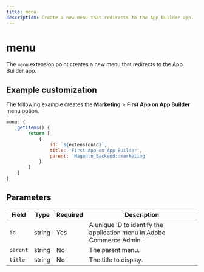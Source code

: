 ```yaml
---
title: menu
description: Create a new menu that redirects to the App Builder app.
---
```


# menu

The `menu` extension point creates a new menu that redirects to the App Builder app.

## Example customization

The following example creates the **Marketing** > **First App on App Builder** menu option.

```javascript
menu: {
    getItems() {
        return [
            {
                id: `${extensionId}`,
                title: 'First App on App Builder',
                parent: 'Magento_Backend::marketing'
            }
        ]
    }
}
```

## Parameters

| Field | Type | Required | Description |
| --- | --- | --- | --- |
| `id` | string | Yes | A unique ID to identify the application menu in Adobe Commerce Admin. |
| `parent` | string | No | The parent menu. |
| `title`  | string | No | The title to display. |
